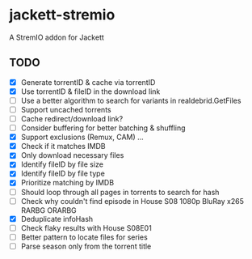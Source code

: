 # jackett-stremio
A StremIO addon for Jackett

## TODO

- [x] Generate torrentID & cache via torrentID
- [x] Use torrentID & fileID in the download link
- [ ] Use a better algorithm to search for variants in realdebrid.GetFiles
- [ ] Support uncached torrents
- [ ] Cache redirect/download link?
- [ ] Consider buffering for better batching & shuffling
- [x] Support exclusions (Remux, CAM) ...
- [x] Check if it matches IMDB
- [x] Only download necessary files
- [x] Identify fileID by file size
- [x] Identify fileID by file type
- [x] Prioritize matching by IMDB
- [ ] Should loop through all pages in torrents to search for hash
- [ ] Check why couldn't find episode in House S08 1080p BluRay x265 RARBG ORARBG
- [x] Deduplicate infoHash
- [ ] Check flaky results with House S08E01
- [ ] Better pattern to locate files for series
- [ ] Parse season only from the torrent title
